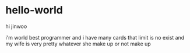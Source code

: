 # hello-world

 hi jinwoo
 
 i'm world best programmer and i have many cards that limit is no exist
and my wife is very pretty whatever she make up or not make up
